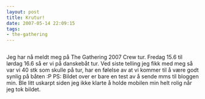 ```yaml
---
layout: post
title: Krutur!
date: 2007-05-14 22:09:15
tags: 
- the-gathering
---
```

<div align="center"><img src="http://pjatt.net/wp-photos/thumb.20070515-000914-1.jpg" alt="" /></div> 

Jeg har nå meldt meg på The Gathering 2007 Crew tur. Fredag 15.6 til lørdag 16.6 så er vi på danskebåt tur. Ved siste telling jeg fikk med meg så var vi 40 stk som skulle på tur, har en følelse av at vi kommer til å være godt synlig på båten :P PS: Bildet over er bare en test av å sende mms til bloggen min. Ble litt uskarpt siden jeg ikke klarte å holde mobilen min helt rolig når jeg tok bildet.
